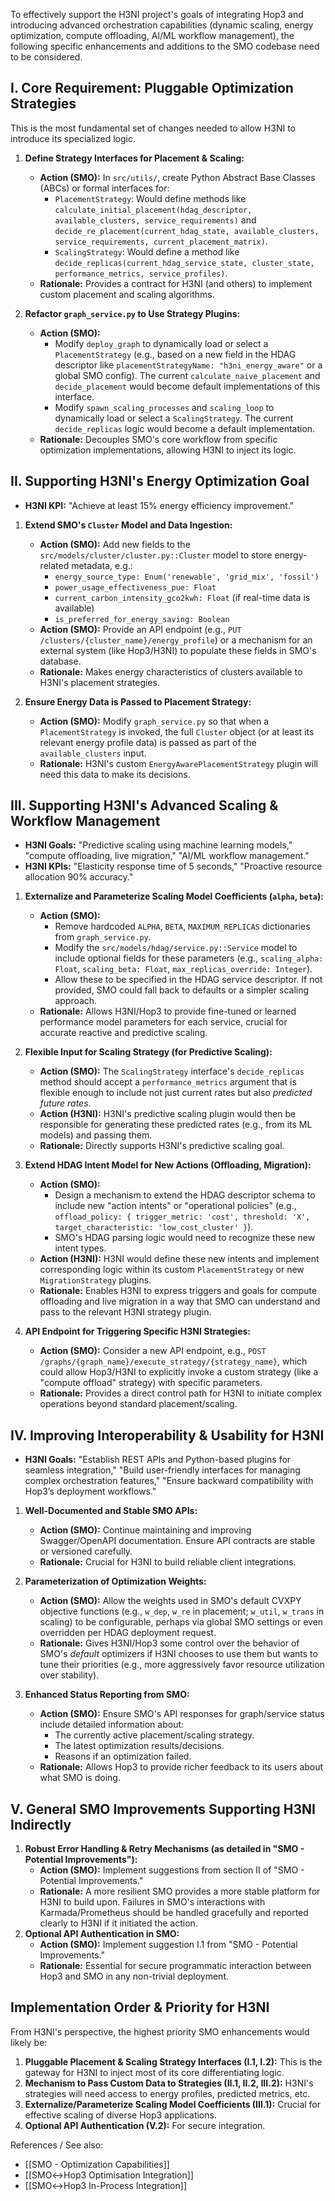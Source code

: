 
To effectively support the H3NI project's goals of integrating Hop3 and introducing advanced orchestration capabilities (dynamic scaling, energy optimization, compute offloading, AI/ML workflow management), the following specific enhancements and additions to the SMO codebase need to be considered.

## I. Core Requirement: Pluggable Optimization Strategies

This is the most fundamental set of changes needed to allow H3NI to introduce its specialized logic.

1.  **Define Strategy Interfaces for Placement & Scaling:**
    *   **Action (SMO):** In `src/utils/`, create Python Abstract Base Classes (ABCs) or formal interfaces for:
        *   `PlacementStrategy`: Would define methods like `calculate_initial_placement(hdag_descriptor, available_clusters, service_requirements)` and `decide_re_placement(current_hdag_state, available_clusters, service_requirements, current_placement_matrix)`.
        *   `ScalingStrategy`: Would define a method like `decide_replicas(current_hdag_service_state, cluster_state, performance_metrics, service_profiles)`.
    *   **Rationale:** Provides a contract for H3NI (and others) to implement custom placement and scaling algorithms.

2.  **Refactor `graph_service.py` to Use Strategy Plugins:**
    *   **Action (SMO):**
        *   Modify `deploy_graph` to dynamically load or select a `PlacementStrategy` (e.g., based on a new field in the HDAG descriptor like `placementStrategyName: "h3ni_energy_aware"` or a global SMO config). The current `calculate_naive_placement` and `decide_placement` would become default implementations of this interface.
        *   Modify `spawn_scaling_processes` and `scaling_loop` to dynamically load or select a `ScalingStrategy`. The current `decide_replicas` logic would become a default implementation.
    *   **Rationale:** Decouples SMO's core workflow from specific optimization implementations, allowing H3NI to inject its logic.

## II. Supporting H3NI's Energy Optimization Goal

*   **H3NI KPI:** "Achieve at least 15% energy efficiency improvement."

1.  **Extend SMO's `Cluster` Model and Data Ingestion:**
    *   **Action (SMO):** Add new fields to the `src/models/cluster/cluster.py::Cluster` model to store energy-related metadata, e.g.:
        *   `energy_source_type: Enum('renewable', 'grid_mix', 'fossil')`
        *   `power_usage_effectiveness_pue: Float`
        *   `current_carbon_intensity_gco2kwh: Float` (if real-time data is available)
        *   `is_preferred_for_energy_saving: Boolean`
    *   **Action (SMO):** Provide an API endpoint (e.g., `PUT /clusters/{cluster_name}/energy_profile`) or a mechanism for an external system (like Hop3/H3NI) to populate these fields in SMO's database.
    *   **Rationale:** Makes energy characteristics of clusters available to H3NI's placement strategies.

2.  **Ensure Energy Data is Passed to Placement Strategy:**
    *   **Action (SMO):** Modify `graph_service.py` so that when a `PlacementStrategy` is invoked, the full `Cluster` object (or at least its relevant energy profile data) is passed as part of the `available_clusters` input.
    *   **Rationale:** H3NI's custom `EnergyAwarePlacementStrategy` plugin will need this data to make its decisions.

## III. Supporting H3NI's Advanced Scaling & Workflow Management

*   **H3NI Goals:** "Predictive scaling using machine learning models," "compute offloading, live migration," "AI/ML workflow management."
*   **H3NI KPIs:** "Elasticity response time of 5 seconds," "Proactive resource allocation 90% accuracy."

1.  **Externalize and Parameterize Scaling Model Coefficients (`alpha`, `beta`):**
    *   **Action (SMO):**
        *   Remove hardcoded `ALPHA`, `BETA`, `MAXIMUM_REPLICAS` dictionaries from `graph_service.py`.
        *   Modify the `src/models/hdag/service.py::Service` model to include optional fields for these parameters (e.g., `scaling_alpha: Float`, `scaling_beta: Float`, `max_replicas_override: Integer`).
        *   Allow these to be specified in the HDAG service descriptor. If not provided, SMO could fall back to defaults or a simpler scaling approach.
    *   **Rationale:** Allows H3NI/Hop3 to provide fine-tuned or learned performance model parameters for each service, crucial for accurate reactive and predictive scaling.

2.  **Flexible Input for Scaling Strategy (for Predictive Scaling):**
    *   **Action (SMO):** The `ScalingStrategy` interface's `decide_replicas` method should accept a `performance_metrics` argument that is flexible enough to include not just current rates but also *predicted future rates*.
    *   **Action (H3NI):** H3NI's predictive scaling plugin would then be responsible for generating these predicted rates (e.g., from its ML models) and passing them.
    *   **Rationale:** Directly supports H3NI's predictive scaling goal.

3.  **Extend HDAG Intent Model for New Actions (Offloading, Migration):**
    *   **Action (SMO):**
        *   Design a mechanism to extend the HDAG descriptor schema to include new "action intents" or "operational policies" (e.g., `offload_policy: { trigger_metric: 'cost', threshold: 'X', target_characteristic: 'low_cost_cluster' }`).
        *   SMO's HDAG parsing logic would need to recognize these new intent types.
    *   **Action (H3NI):** H3NI would define these new intents and implement corresponding logic within its custom `PlacementStrategy` or new `MigrationStrategy` plugins.
    *   **Rationale:** Enables H3NI to express triggers and goals for compute offloading and live migration in a way that SMO can understand and pass to the relevant H3NI strategy plugin.

4.  **API Endpoint for Triggering Specific H3NI Strategies:**
    *   **Action (SMO):** Consider a new API endpoint, e.g., `POST /graphs/{graph_name}/execute_strategy/{strategy_name}`, which could allow Hop3/H3NI to explicitly invoke a custom strategy (like a "compute offload" strategy) with specific parameters.
    *   **Rationale:** Provides a direct control path for H3NI to initiate complex operations beyond standard placement/scaling.

## IV. Improving Interoperability & Usability for H3NI

*   **H3NI Goals:** "Establish REST APIs and Python-based plugins for seamless integration," "Build user-friendly interfaces for managing complex orchestration features," "Ensure backward compatibility with Hop3’s deployment workflows."

1.  **Well-Documented and Stable SMO APIs:**
    *   **Action (SMO):** Continue maintaining and improving Swagger/OpenAPI documentation. Ensure API contracts are stable or versioned carefully.
    *   **Rationale:** Crucial for H3NI to build reliable client integrations.

2.  **Parameterization of Optimization Weights:**
    *   **Action (SMO):** Allow the weights used in SMO's default CVXPY objective functions (e.g., `w_dep`, `w_re` in placement; `w_util`, `w_trans` in scaling) to be configurable, perhaps via global SMO settings or even overridden per HDAG deployment request.
    *   **Rationale:** Gives H3NI/Hop3 some control over the behavior of SMO's *default* optimizers if H3NI chooses to use them but wants to tune their priorities (e.g., more aggressively favor resource utilization over stability).

3.  **Enhanced Status Reporting from SMO:**
    *   **Action (SMO):** Ensure SMO's API responses for graph/service status include detailed information about:
        *   The currently active placement/scaling strategy.
        *   The latest optimization results/decisions.
        *   Reasons if an optimization failed.
    *   **Rationale:** Allows Hop3 to provide richer feedback to its users about what SMO is doing.

## V. General SMO Improvements Supporting H3NI Indirectly

1.  **Robust Error Handling & Retry Mechanisms (as detailed in "SMO - Potential Improvements"):**
    *   **Action (SMO):** Implement suggestions from section II of "SMO - Potential Improvements."
    *   **Rationale:** A more resilient SMO provides a more stable platform for H3NI to build upon. Failures in SMO's interactions with Karmada/Prometheus should be handled gracefully and reported clearly to H3NI if it initiated the action.
2.  **Optional API Authentication in SMO:**
    *   **Action (SMO):** Implement suggestion I.1 from "SMO - Potential Improvements."
    *   **Rationale:** Essential for secure programmatic interaction between Hop3 and SMO in any non-trivial deployment.

## Implementation Order & Priority for H3NI

From H3NI's perspective, the highest priority SMO enhancements would likely be:

1.  **Pluggable Placement & Scaling Strategy Interfaces (I.1, I.2):** This is the gateway for H3NI to inject most of its core differentiating logic.
2.  **Mechanism to Pass Custom Data to Strategies (II.1, II.2, III.2):** H3NI's strategies will need access to energy profiles, predicted metrics, etc.
3.  **Externalize/Parameterize Scaling Model Coefficients (III.1):** Crucial for effective scaling of diverse Hop3 applications.
4.  **Optional API Authentication (V.2):** For secure integration.

References / See also:

- [[SMO - Optimization Capabilities]]
- [[SMO↔︎Hop3 Optimisation Integration]]
- [[SMO↔︎Hop3 In-Process Integration]]
